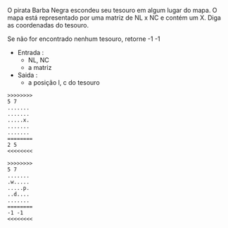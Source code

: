 O pirata Barba Negra escondeu seu tesouro em algum lugar do mapa. O mapa está representado por uma matriz de NL x NC e contém um X. Diga as coordenadas do tesouro.

Se não for encontrado nenhum tesouro, retorne -1 -1

- Entrada : 
    - NL, NC
    - a matriz
- Saida :
    - a posição l, c do tesouro

```
>>>>>>>>
5 7
.......
.......
.....x.
.......
.......
========
2 5
<<<<<<<<

>>>>>>>>
5 7
.......
.w.....
.....p.
..d....
.......
========
-1 -1
<<<<<<<<
```

